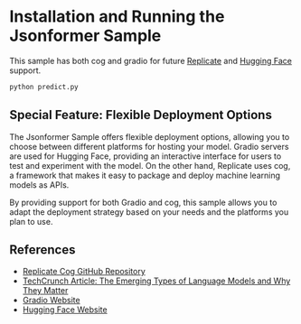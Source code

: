 # Installation and Running the Jsonformer Sample

This sample has both cog and gradio for future [Replicate](https://replicate.com) and [Hugging Face](https://huggingface.co/) support.

```bash
python predict.py
```

## Special Feature: Flexible Deployment Options

The Jsonformer Sample offers flexible deployment options, allowing you to choose between different platforms for hosting your model. Gradio servers are used for Hugging Face, providing an interactive interface for users to test and experiment with the model. On the other hand, Replicate uses cog, a framework that makes it easy to package and deploy machine learning models as APIs.

By providing support for both Gradio and cog, this sample allows you to adapt the deployment strategy based on your needs and the platforms you plan to use.

## References

* [Replicate Cog GitHub Repository](https://github.com/replicate/cog)
* [TechCrunch Article: The Emerging Types of Language Models and Why They Matter](https://techcrunch.com/2022/04/28/the-emerging-types-of-language-models-and-why-they-matter/)
* [Gradio Website](https://gradio.app/)
* [Hugging Face Website](https://huggingface.co/)



